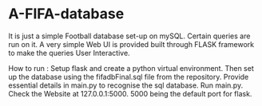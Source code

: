 # A-FIFA-database

It is just a simple Football database set-up on mySQL.
Certain queries are run on it.
A very simple Web UI is provided built through FLASK framework to make the queries User Interactive.

How to run : 
  Setup flask and create a python virtual environment.
  Then set up the database using the fifadbFinal.sql file from the repository.
  Provide essential details in main.py to recognise the sql database.
  Run main.py.
  Check the Website at 127.0.0.1:5000. 5000 being the default port for flask.
